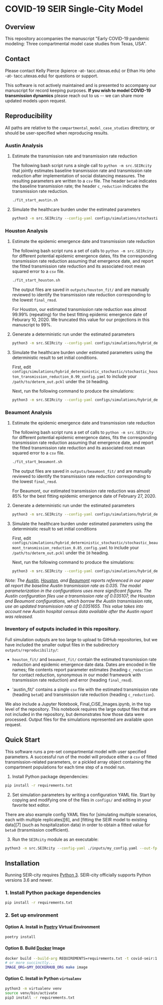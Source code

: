 # COVID-19 SEIR Single-City Model

## Overview

This repository accompanies the manuscript "Early COVID-19 pandemic modeling: Three compartmental model case studies from Texas, USA".

## Contact

Please contact Kelly Pierce (kpierce -at- tacc.utexas.edu) or Ethan Ho (eho -at- tacc.utexas.edu) for questions or support.

This software is not actively maintained and is presented to accompany our manuscript for record keeping purposes. **If you wish to model COVID-19 transmission dynamics** please reach out to us -- we can share more updated models upon request.

## Reproducibility

All paths are relative to the `compartmental_model_case_studies` directory, or should be user-specified when reproducing results.

### Austin Analysis

1. Estimate the transmission rate and transmission rate reduction

	The following bash script runs a single call to `python -m src.SEIRcity` that jointly estimates baseline transmission rate and transmission rate reduction after implementation of social distancing measures. The resulting parameters are written to a `csv` file. The header `beta0` indicates the baseline transmission rate; the header `c_reduction` indicates the transmission rate reduction.
	
	```bash
	./fit_start_austin.sh
	```

2. Simulate the healthcare burden under the estimated parameters

	```bash
	python3 -m src.SEIRcity --config-yaml configs/simulations/stochastic/Austin_transmission_reduction_0.94_config.yaml --out-fp </path/to/sim_out.pckl>
	```

### Houston Analysis

1. Estimate the epidemic emergence date and transmission rate reduction

	The following bash script runs a set of calls to `python -m src.SEIRcity` for different potential epidemic emergence dates, fits the corresponding transmission rate reduction assuming that emergence date, and report the fitted transmission rate reduction and its associated root mean squared error to a `csv` file.
	
	```bash
	./fit_start_houston.sh
	```
	
	The output files are saved in `outputs/houston_fit/` and are manually reviewed to identify the transmission rate reduction corresponding to the lowest `final_rmsd`.
	
	For Houston, our estimated transmission rate reduction was almost 99.99% (repeating) for the best fitting epidemic emergence date of Feburary 10, 2020. We truncated this value for our projections in this manuscript to 99%.
	
2. Generate a deterministic run under the estimated parameters

	```bash
	python3 -m src.SEIRcity --config-yaml configs/simulations/hybrid_deterministic_stochastic/deterministic_houston_transmission_reduction_0.99_config.yaml --out-fp </path/to/determ_out.pckl>
	```
	
3. Simulate the healthcare burden under estimated parameters using the deterministic result to set initial conditions.

	First, edit `configs/simulations/hybrid_deterministic_stochastic/stochastic_houston_transmission_reduction_0.99_config.yaml` to include your `/path/to/determ_out.pckl` under the `I0` heading.
	
	Next, run the following command to produce the simulations:

	```bash
	python3 -m src.SEIRcity --config-yaml configs/simulations/hybrid_deterministic_stochastic/stochastic_houston_transmission_reduction_0.99_config.yaml --out-fp </path/to/sim_out.pckl>
	```

### Beaumont Analysis

1. Estimate the epidemic emergence date and transmission rate reduction

	The following bash script runs a set of calls to `python -m src.SEIRcity` for different potential epidemic emergence dates, fits the corresponding transmission rate reduction assuming that emergence date, and report the fitted transmission rate reduction and its associated root mean squared error to a `csv` file.
	
	```bash
	./fit_start_beaumont.sh
	```
	
	The output files are saved in `outputs/beaumont_fit/` and are manually reviewed to identify the transmission rate reduction corresponding to the lowest `final_rmsd`.
	
	For Beaumont, our estimated transmission rate reduction was almost 85% for the best fitting epidemic emergence date of February 27, 2020. 	
2. Generate a deterministic run under the estimated parameters

	```bash
	python3 -m src.SEIRcity --config-yaml configs/simulations/hybrid_deterministic_stochastic/deterministic_houston_transmission_reduction_0.99_config.yaml --out-fp </path/to/determ_out.pckl>
	```
	
3. Simulate the healthcare burden under estimated parameters using the deterministic result to set initial conditions

	First, edit `configs/simulations/hybrid_deterministic_stochastic/stochastic_beaumont_transmission_reduction_0.85_config.yaml` to include your `/path/to/determ_out.pckl` under the `I0` heading.
	
	Next, run the following command to produce the simulations:

	```bash
	python3 -m src.SEIRcity --config-yaml configs/simulations/hybrid_deterministic_stochastic/stochastic_beaumont_transmission_reduction_0.85_config.yaml --out-fp </path/to/sim_out.pckl>
	```
*Note: The [Austin](https://cid.utexas.edu/sites/default/files/cid/files/covid-19_analysis_for_austin_april_20_2020.pdf?m=1587474298), [Houston](https://sites.cns.utexas.edu/sites/default/files/cid/files/houston_covid-19_healthcare_demand_projections.pdf?m=1588108988), and [Beaumont](https://sites.cns.utexas.edu/sites/default/files/cid/files/beaumont_healthcare_demand_projections.pdf?m=1588251994) reports referenced in our paper all report the baseline Austin transmission rate as 0.035. The model parameterization in the configurations uses more significant figures. The Austin configuration files use a transmission rate of 0.035107; the Houston and Beaumont configurations, which borrow the Austin transmission rate, use an updated transmission rate of 0.0351655. This value takes into account new Austin hospital census data available after the Austin report was released.*

### Inventory of outputs included in this repository.

Full simulation outputs are too large to upload to GitHub repositories, but we have included the smaller output files in the subdirectory `outputs/reproducibility/`:

- `houston_fit/` and `beaumont_fit/` contain the estimated transmission rate reduction and epidemic emergence date data. Dates are encoded in file names; file contents report parameter estimates (heading `c_reduction` for contact reduction, synonymous in our model framework with transmission rate reduction) and error (heading `final_rmsd`).

- 'austin_fit/' contains a single `csv` file with the estimated transmission rate (heading `beta0`) and transmission rate reduction (heading `c_reduction`).

We also include a Jupyter Notebook, Final_CiSE_Images.ipynb, in the top level of the repository. This notebook requires the large output files that are not included in the repository, but demonstrates how those data were processed. Output files for the simulations represented are available upon request.

## Quick Start

This software runs a pre-set compartmental model with user specified parameters. A successful run of the model will produce either a `csv` of fitted transmission-related parameters, or a pickled array object containing the compartment populations for each time step of a model run.

1. Install Python package dependencies:

```bash
pip install -r requirements.txt
```

2. Set simulation parameters by writing a configuration YAML file. Start by copying and modifying one of the files in `configs/` and editing in your favorite text editor.

There are also example config YAML files for [simulating multiple scenarios, each with multiple replicates][6], and [fitting the SEIR model to existing data][7] (such as hospitalization data) in order to obtain a fitted value for `beta0` (transmission coefficient).

3. Run the `SEIRcity` module as an executable:

```bash
python3 -m src.SEIRcity --config-yaml ./inputs/my_config.yaml --out-fp ./outputs/my_xarray_dataarray.pckl --threads 48
```

## Installation

Running SEIR-city requires [Python 3](https://www.python.org/). SEIR-city officially supports Python versions 3.6 and newer.

### 1. Install Python package dependencies

```bash
pip install -r requirements.txt
```

### 2. Set up environment

#### Option A. Install in [Poetry](https://python-poetry.org/) Virtual Environment

```bash
poetry install
```

#### Option B. Build [Docker](https://www.docker.com/) Image

```bash
docker build --build-arg REQUIREMENTS=requirements.txt -t covid-seir:1.1.0 -f Dockerfile .
# or more succinctly...
IMAGE_ORG=$MY_DOCKERHUB_ORG make image
```

#### Option C. Install in Python `virtualenv`

```bash
python3 -m virtualenv venv
source venv/bin/activate
pip3 install -r requirements.txt
```